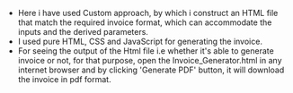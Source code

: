 * Here i have used Custom approach, by which i construct an HTML file that match the required invoice
format, which can accommodate the inputs and the derived parameters.
* I used pure HTML, CSS and JavaScript for generating the invoice.
* For seeing the output of the Html file i.e whether it's able to generate invoice or not, for that purpose,
open the Invoice_Generator.html in any internet browser and by clicking 'Generate PDF' button, it will download
the invoice in pdf format.
